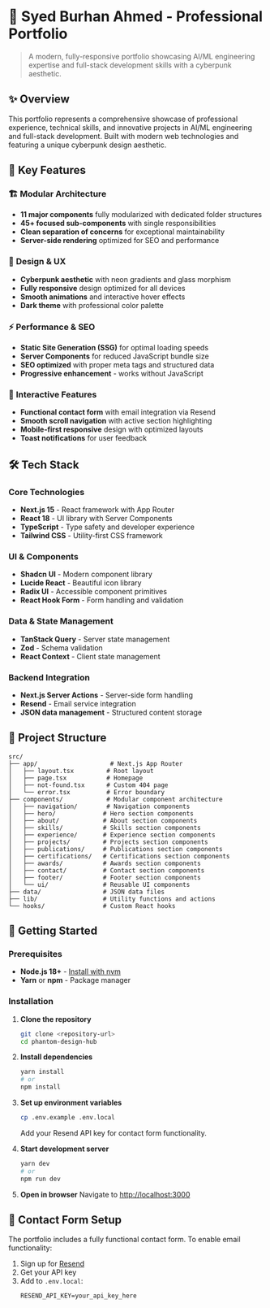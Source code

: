 # 🚀 Syed Burhan Ahmed - Professional Portfolio

> A modern, fully-responsive portfolio showcasing AI/ML engineering expertise and full-stack development skills with a cyberpunk aesthetic.

## ✨ Overview

This portfolio represents a comprehensive showcase of professional experience, technical skills, and innovative projects in AI/ML engineering and full-stack development. Built with modern web technologies and featuring a unique cyberpunk design aesthetic.

## 🎯 Key Features

### 🏗️ **Modular Architecture**
- **11 major components** fully modularized with dedicated folder structures
- **45+ focused sub-components** with single responsibilities
- **Clean separation of concerns** for exceptional maintainability
- **Server-side rendering** optimized for SEO and performance

### 🎨 **Design & UX**
- **Cyberpunk aesthetic** with neon gradients and glass morphism
- **Fully responsive** design optimized for all devices
- **Smooth animations** and interactive hover effects
- **Dark theme** with professional color palette

### ⚡ **Performance & SEO**
- **Static Site Generation (SSG)** for optimal loading speeds
- **Server Components** for reduced JavaScript bundle size
- **SEO optimized** with proper meta tags and structured data
- **Progressive enhancement** - works without JavaScript

### 📧 **Interactive Features**
- **Functional contact form** with email integration via Resend
- **Smooth scroll navigation** with active section highlighting
- **Mobile-first responsive** design with optimized layouts
- **Toast notifications** for user feedback

## 🛠️ Tech Stack

### **Core Technologies**
- **Next.js 15** - React framework with App Router
- **React 18** - UI library with Server Components
- **TypeScript** - Type safety and developer experience
- **Tailwind CSS** - Utility-first CSS framework

### **UI & Components**
- **Shadcn UI** - Modern component library
- **Lucide React** - Beautiful icon library
- **Radix UI** - Accessible component primitives
- **React Hook Form** - Form handling and validation

### **Data & State Management**
- **TanStack Query** - Server state management
- **Zod** - Schema validation
- **React Context** - Client state management

### **Backend Integration**
- **Next.js Server Actions** - Server-side form handling
- **Resend** - Email service integration
- **JSON data management** - Structured content storage

## 📁 Project Structure

```
src/
├── app/                    # Next.js App Router
│   ├── layout.tsx         # Root layout
│   ├── page.tsx           # Homepage
│   ├── not-found.tsx      # Custom 404 page
│   └── error.tsx          # Error boundary
├── components/            # Modular component architecture
│   ├── navigation/        # Navigation components
│   ├── hero/             # Hero section components
│   ├── about/            # About section components
│   ├── skills/           # Skills section components
│   ├── experience/       # Experience section components
│   ├── projects/         # Projects section components
│   ├── publications/     # Publications section components
│   ├── certifications/   # Certifications section components
│   ├── awards/           # Awards section components
│   ├── contact/          # Contact section components
│   ├── footer/           # Footer section components
│   └── ui/               # Reusable UI components
├── data/                 # JSON data files
├── lib/                  # Utility functions and actions
└── hooks/                # Custom React hooks
```

## 🚀 Getting Started

### Prerequisites
- **Node.js 18+** - [Install with nvm](https://github.com/nvm-sh/nvm#installing-and-updating)
- **Yarn** or **npm** - Package manager

### Installation

1. **Clone the repository**
   ```bash
   git clone <repository-url>
   cd phantom-design-hub
   ```

2. **Install dependencies**
   ```bash
   yarn install
   # or
   npm install
   ```

3. **Set up environment variables**
   ```bash
   cp .env.example .env.local
   ```
   Add your Resend API key for contact form functionality.

4. **Start development server**
   ```bash
   yarn dev
   # or
   npm run dev
   ```

5. **Open in browser**
   Navigate to [http://localhost:3000](http://localhost:3000)

## 📧 Contact Form Setup

The portfolio includes a fully functional contact form. To enable email functionality:

1. Sign up for [Resend](https://resend.com)
2. Get your API key
3. Add to `.env.local`:
   ```
   RESEND_API_KEY=your_api_key_here
   ```